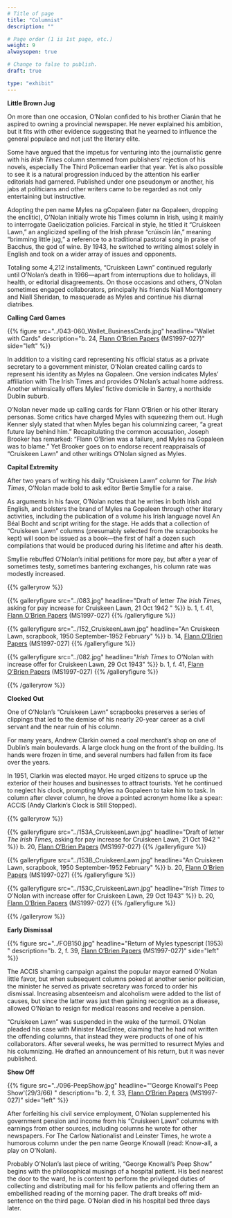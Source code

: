 ```yaml
---
# Title of page
title: "Columnist"
description: ""

# Page order (1 is 1st page, etc.)
weight: 9
alwaysopen: true

# Change to false to publish.
draft: true

type: "exhibit"
---
```

**Little Brown Jug**

On more than one occasion, O’Nolan confided to his brother Ciarán that he aspired to owning a provincial newspaper. He never explained his ambition, but it fits with other evidence suggesting that he yearned to influence the general populace and not just the literary elite.

Some have argued that the impetus for venturing into the journalistic genre with his *Irish Times* column stemmed from publishers’ rejection of his novels, especially The Third Policeman earlier that year. Yet is also possible to see it is a natural progression induced by the attention his earlier editorials had garnered. Published under one pseudonym or another, his jabs at politicians and other writers came to be regarded as not only entertaining but instructive.

Adopting the pen name Myles na gCopaleen (later na Gopaleen, dropping the enclitic), O’Nolan initially wrote his Times column in Irish, using it mainly to interrogate Gaelicization policies. Farcical in style, he titled it “Cruiskeen Lawn,” an anglicized spelling of the Irish phrase “crúiscín lán,” meaning “brimming little jug,” a reference to a traditional pastoral song in praise of Bacchus, the god of wine. By 1943, he switched to writing almost solely in English and took on a wider array of issues and opponents.

Totaling some 4,212 installments, “Cruiskeen Lawn” continued regularly until O’Nolan’s death in 1966—apart from interruptions due to holidays, ill health, or editorial disagreements. On those occasions and others, O’Nolan sometimes engaged collaborators, principally his friends Niall Montgomery and Niall Sheridan, to masquerade as Myles and continue his diurnal diatribes.

**Calling Card Games**

{{% figure src="../043-060_Wallet_BusinessCards.jpg"
           headline="Wallet with Cards"
           description="b. 24, [Flann O’Brien Papers](https://bc-primo.hosted.exlibrisgroup.com/primo-explore/fulldisplay?docid=ALMA-BC21332671220001021&context=L&vid=bclib_new&search_scope=bcl&tab=bcl_only&lang=en_US) (MS1997-027)"
           side="left" %}}

In addition to a visiting card representing his official status as a private secretary to a government minister, O’Nolan created calling cards to represent his identity as Myles na Gopaleen. One version indicates Myles’ affiliation with The Irish Times and provides O’Nolan’s actual home address. Another whimsically offers Myles’ fictive domicile in Santry, a northside Dublin suburb.

O’Nolan never made up calling cards for Flann O’Brien or his other literary personas. Some critics have charged Myles with squeezing them out. Hugh Kenner slyly stated that when Myles began his columnizing career, “a great future lay behind him.” Recapitulating the common accusation, Joseph Brooker has remarked: “Flann O’Brien was a failure, and Myles na Gopaleen was to blame.” Yet Brooker goes on to endorse recent reappraisals of “Cruiskeen Lawn” and other writings O’Nolan signed as Myles.


**Capital Extremity**

After two years of writing his daily “Cruiskeen Lawn” column for *The Irish Times*, O’Nolan made bold to ask editor Bertie Smyllie for a raise.

As arguments in his favor, O’Nolan notes that he writes in both Irish and English, and bolsters the brand of Myles na Gopaleen through other literary activities, including the publication of a volume his Irish language novel An Béal Bocht and script writing for the stage. He adds that a collection of “Cruiskeen Lawn” columns (presumably selected from the scrapbooks he kept) will soon be issued as a book—the first of half a dozen such compilations that would be produced during his lifetime and after his death. 

Smyllie rebuffed O’Nolan’s initial petitions for more pay, but after a year of sometimes testy, sometimes bantering exchanges, his column rate was modestly increased.

{{% galleryrow %}}

{{% galleryfigure src="../083.jpg" headline="Draft of letter *The Irish Times,* asking for pay increase for Cruiskeen Lawn, 21 Oct 1942 " %}}
b. 1, f. 41, [Flann O’Brien Papers](https://bc-primo.hosted.exlibrisgroup.com/primo-explore/fulldisplay?docid=ALMA-BC21332671220001021&context=L&vid=bclib_new&search_scope=bcl&tab=bcl_only&lang=en_US) (MS1997-027)
{{% /galleryfigure %}}

{{% galleryfigure src="../152_CruiskeenLawn.jpg" headline="An Cruiskeen Lawn, scrapbook, 1950 September-1952 February" %}}
b. 14, [Flann O’Brien Papers](https://bc-primo.hosted.exlibrisgroup.com/primo-explore/fulldisplay?docid=ALMA-BC21332671220001021&context=L&vid=bclib_new&search_scope=bcl&tab=bcl_only&lang=en_US) (MS1997-027)
{{% /galleryfigure %}}

{{% galleryfigure src="../082.jpg" headline="*Irish Times* to O'Nolan with increase offer for Cruiskeen Lawn, 29 Oct 1943" %}}
b. 1, f. 41, [Flann O’Brien Papers](https://bc-primo.hosted.exlibrisgroup.com/primo-explore/fulldisplay?docid=ALMA-BC21332671220001021&context=L&vid=bclib_new&search_scope=bcl&tab=bcl_only&lang=en_US) (MS1997-027)
{{% /galleryfigure %}}

{{% /galleryrow %}}

**Clocked Out**

One of O’Nolan’s “Cruiskeen Lawn” scrapbooks preserves a series of clippings that led to the demise of his nearly 20-year career as a civil servant and the near ruin of his column.

For many years, Andrew Clarkin owned a coal merchant’s shop on one of Dublin’s main boulevards. A large clock hung on the front of the building. Its hands were frozen in time, and several numbers had fallen from its face over the years.

In 1951, Clarkin was elected mayor. He urged citizens to spruce up the exterior of their houses and businesses to attract tourists. Yet he continued to neglect his clock, prompting Myles na Gopaleen to take him to task. In column after clever column, he drove a pointed acronym home like a spear: ACCIS (Andy Clarkin’s Clock is Still Stopped).

{{% galleryrow %}}

{{% galleryfigure src="../153A_CruiskeenLawn.jpg" headline="Draft of letter *The Irish Times,* asking for pay increase for Cruiskeen Lawn, 21 Oct 1942 " %}}
b. 20, [Flann O’Brien Papers](https://bc-primo.hosted.exlibrisgroup.com/primo-explore/fulldisplay?docid=ALMA-BC21332671220001021&context=L&vid=bclib_new&search_scope=bcl&tab=bcl_only&lang=en_US) (MS1997-027)
{{% /galleryfigure %}}

{{% galleryfigure src="../153B_CruiskeenLawn.jpg" headline="An Cruiskeen Lawn, scrapbook, 1950 September-1952 February" %}}
b. 20, [Flann O’Brien Papers](https://bc-primo.hosted.exlibrisgroup.com/primo-explore/fulldisplay?docid=ALMA-BC21332671220001021&context=L&vid=bclib_new&search_scope=bcl&tab=bcl_only&lang=en_US) (MS1997-027)
{{% /galleryfigure %}}

{{% galleryfigure src="../153C_CruiskeenLawn.jpg" headline="*Irish Times* to O'Nolan with increase offer for Cruiskeen Lawn, 29 Oct 1943" %}}
b. 20, [Flann O’Brien Papers](https://bc-primo.hosted.exlibrisgroup.com/primo-explore/fulldisplay?docid=ALMA-BC21332671220001021&context=L&vid=bclib_new&search_scope=bcl&tab=bcl_only&lang=en_US) (MS1997-027)
{{% /galleryfigure %}}

{{% /galleryrow %}}

**Early Dismissal**

{{% figure src="../FOB150.jpg"
           headline="Return of Myles typescript (1953) "
           description="b. 2, f. 39, [Flann O’Brien Papers](https://bc-primo.hosted.exlibrisgroup.com/primo-explore/fulldisplay?docid=ALMA-BC21332671220001021&context=L&vid=bclib_new&search_scope=bcl&tab=bcl_only&lang=en_US) (MS1997-027)"
           side="left" %}}

The ACCIS shaming campaign against the popular mayor earned O’Nolan little favor, but when subsequent columns poked at another senior politician, the minister he served as private secretary was forced to order his dismissal. Increasing absenteeism and alcoholism were added to the list of causes, but since the latter was just then gaining recognition as a disease, allowed O’Nolan to resign for medical reasons and receive a pension.

“Cruiskeen Lawn” was suspended in the wake of the turmoil. O’Nolan pleaded his case with Minister MacEntee, claiming that he had not written the offending columns, that instead they were products of one of his collaborators. After several weeks, he was permitted to resurrect Myles and his columnizing. He drafted an announcement of his return, but it was never published.

**Show Off**

{{% figure src="../096-PeepShow.jpg"
           headline="'George Knowall's Peep Show'(29/3/66) "
           description="b. 2, f. 33, [Flann O’Brien Papers](https://bc-primo.hosted.exlibrisgroup.com/primo-explore/fulldisplay?docid=ALMA-BC21332671220001021&context=L&vid=bclib_new&search_scope=bcl&tab=bcl_only&lang=en_US) (MS1997-027)"
           side="left" %}}
		   
After forfeiting his civil service employment, O’Nolan supplemented his government pension and income from his “Cruiskeen Lawn” columns with earnings from other sources, including columns he wrote for other newspapers. For The Carlow Nationalist and Leinster Times, he wrote a humorous column under the pen name George Knowall (read: Know-all, a play on O’Nolan).

Probably O’Nolan’s last piece of writing, “George Knowall’s Peep Show” begins with the philosophical musings of a hospital patient. His bed nearest the door to the ward, he is content to perform the privileged duties of collecting and distributing mail for his fellow patients and offering them an embellished reading of the morning paper. The draft breaks off mid-sentence on the third page. O’Nolan died in his hospital bed three days later.
